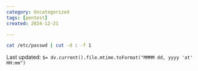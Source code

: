 ```yaml
---
category: Uncategorized
tags: [pentest]
created: 2024-12-21

---
```

```bash - kali
cat /etc/passwd | cut -d : -f 1
```


Last updated: `$= dv.current().file.mtime.toFormat("MMMM dd, yyyy 'at' HH:mm")`
